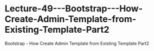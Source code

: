 # Lecture-49---Bootstrap---How-Create-Admin-Template-from-Existing-Template-Part2
 Bootstrap - How Create Admin Template from Existing Template Part2
